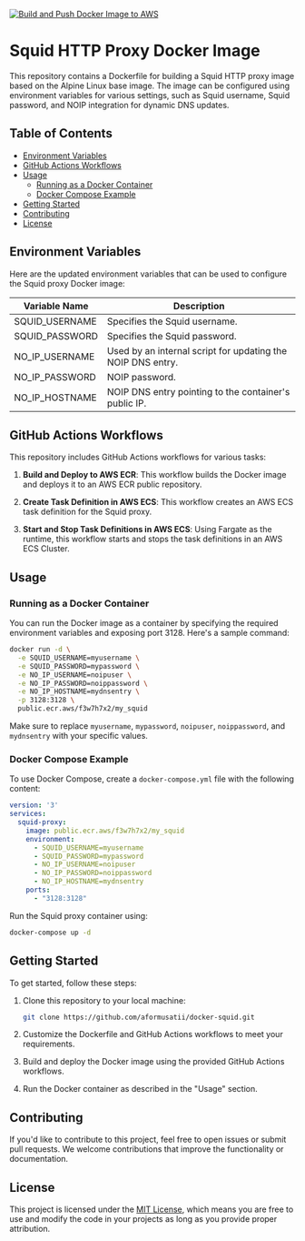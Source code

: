 [![Build and Push Docker Image to AWS](https://github.com/aformusatii/docker-squid/actions/workflows/build_and_push.yml/badge.svg)](https://github.com/aformusatii/docker-squid/actions/workflows/build_and_push.yml)

# Squid HTTP Proxy Docker Image

This repository contains a Dockerfile for building a Squid HTTP proxy image based on the Alpine Linux base image. The image can be configured using environment variables for various settings, such as Squid username, Squid password, and NOIP integration for dynamic DNS updates.

## Table of Contents

- [Environment Variables](#environment-variables)
- [GitHub Actions Workflows](#github-actions-workflows)
- [Usage](#usage)
    - [Running as a Docker Container](#running-as-a-docker-container)
    - [Docker Compose Example](#docker-compose-example)
- [Getting Started](#getting-started)
- [Contributing](#contributing)
- [License](#license)

## Environment Variables

Here are the updated environment variables that can be used to configure the Squid proxy Docker image:

| Variable Name       | Description                                             |
| ------------------- | ------------------------------------------------------- |
| SQUID_USERNAME      | Specifies the Squid username.                           |
| SQUID_PASSWORD      | Specifies the Squid password.                           |
| NO_IP_USERNAME      | Used by an internal script for updating the NOIP DNS entry. |
| NO_IP_PASSWORD      | NOIP password.                                         |
| NO_IP_HOSTNAME      | NOIP DNS entry pointing to the container's public IP.  |

## GitHub Actions Workflows

This repository includes GitHub Actions workflows for various tasks:

1. **Build and Deploy to AWS ECR**: This workflow builds the Docker image and deploys it to an AWS ECR public repository.

2. **Create Task Definition in AWS ECS**: This workflow creates an AWS ECS task definition for the Squid proxy.

3. **Start and Stop Task Definitions in AWS ECS**: Using Fargate as the runtime, this workflow starts and stops the task definitions in an AWS ECS Cluster.

## Usage

### Running as a Docker Container

You can run the Docker image as a container by specifying the required environment variables and exposing port 3128. Here's a sample command:

```bash
docker run -d \
  -e SQUID_USERNAME=myusername \
  -e SQUID_PASSWORD=mypassword \
  -e NO_IP_USERNAME=noipuser \
  -e NO_IP_PASSWORD=noippassword \
  -e NO_IP_HOSTNAME=mydnsentry \
  -p 3128:3128 \
  public.ecr.aws/f3w7h7x2/my_squid
```

Make sure to replace `myusername`, `mypassword`, `noipuser`, `noippassword`, and `mydnsentry` with your specific values.

### Docker Compose Example

To use Docker Compose, create a `docker-compose.yml` file with the following content:

```yaml
version: '3'
services:
  squid-proxy:
    image: public.ecr.aws/f3w7h7x2/my_squid
    environment:
      - SQUID_USERNAME=myusername
      - SQUID_PASSWORD=mypassword
      - NO_IP_USERNAME=noipuser
      - NO_IP_PASSWORD=noippassword
      - NO_IP_HOSTNAME=mydnsentry
    ports:
      - "3128:3128"
```

Run the Squid proxy container using:

```bash
docker-compose up -d
```

## Getting Started

To get started, follow these steps:

1. Clone this repository to your local machine:

   ```bash
   git clone https://github.com/aformusatii/docker-squid.git
   ```

2. Customize the Dockerfile and GitHub Actions workflows to meet your requirements.

3. Build and deploy the Docker image using the provided GitHub Actions workflows.

4. Run the Docker container as described in the "Usage" section.

## Contributing

If you'd like to contribute to this project, feel free to open issues or submit pull requests. We welcome contributions that improve the functionality or documentation.

## License

This project is licensed under the [MIT License](LICENSE), which means you are free to use and modify the code in your projects as long as you provide proper attribution.